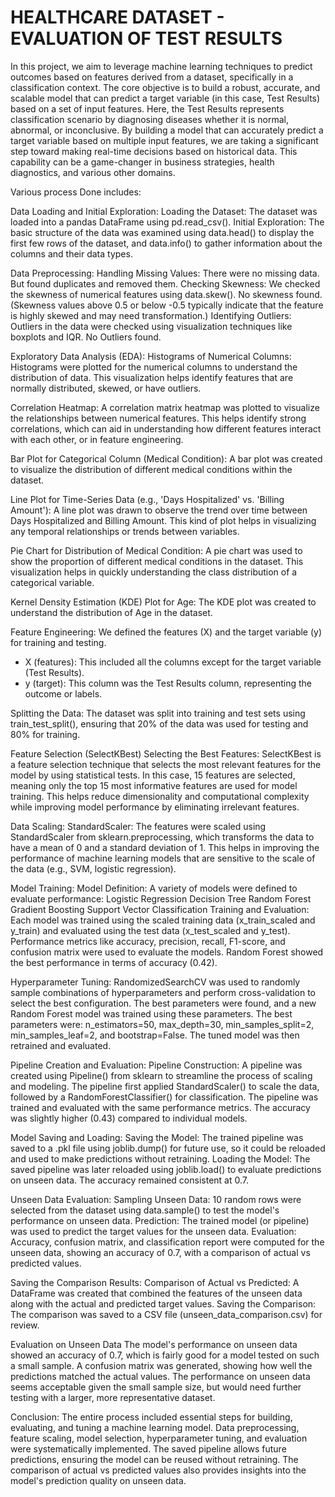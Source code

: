# HEALTHCARE DATASET - EVALUATION OF TEST RESULTS 

In this project, we aim to leverage machine learning techniques to predict outcomes based on features derived from a dataset, specifically in a classification context. The core objective is to build a robust, accurate, and scalable model that can predict a target variable (in this case, Test Results) based on a set of input features. Here, the Test Results represents classification scenario by  diagnosing diseases whether it is normal, abnormal, or inconclusive.
By building a model that can accurately predict a target variable based on multiple input features, we are taking a significant step toward making real-time decisions based on historical data. This capability can be a game-changer in business strategies, health diagnostics, and various other domains.

Various process Done includes: 

Data Loading and Initial Exploration:
Loading the Dataset: The dataset was loaded into a pandas DataFrame using pd.read_csv().
Initial Exploration: The basic structure of the data was examined using data.head() to display the first few rows of the dataset, and data.info() to gather information about the columns and their data types.

Data Preprocessing:
Handling Missing Values: There were no missing data. But found duplicates and removed them.
Checking Skewness: We checked the skewness of numerical features using data.skew(). No skewness found.
(Skewness values above 0.5 or below -0.5 typically indicate that the feature is highly skewed and may need transformation.)
Identifying Outliers:
Outliers in the data were checked using visualization techniques like boxplots and IQR. No Outliers found.

Exploratory Data Analysis (EDA):
Histograms of Numerical Columns: Histograms were plotted for the numerical columns to understand the distribution of data. This visualization helps identify features that are normally distributed, skewed, or have outliers.

Correlation Heatmap: A correlation matrix heatmap was plotted to visualize the relationships between numerical features. This helps identify strong correlations, which can aid in understanding how different features interact with each other, or in feature engineering.

Bar Plot for Categorical Column (Medical Condition): A bar plot was created to visualize the distribution of different medical conditions within the dataset.

Line Plot for Time-Series Data (e.g., 'Days Hospitalized' vs. 'Billing Amount'): A line plot was drawn to observe the trend over time between Days Hospitalized and Billing Amount. This kind of plot helps in visualizing any temporal relationships or trends between variables.

Pie Chart for Distribution of Medical Condition: A pie chart was used to show the proportion of different medical conditions in the dataset. This visualization helps in quickly understanding the class distribution of a categorical variable.

Kernel Density Estimation (KDE) Plot for Age: The KDE plot was created to understand the distribution of Age in the dataset. 

Feature Engineering:
We defined the features (X) and the target variable (y) for training and testing.
- X (features): This included all the columns except for the target variable (Test Results).
- y (target): This column was the Test Results column, representing the outcome or labels.

Splitting the Data: 
The dataset was split into training and test sets using train_test_split(), ensuring that 20% of the data was used for testing and 80% for training.

Feature Selection (SelectKBest)
Selecting the Best Features: SelectKBest is a feature selection technique that selects the most relevant features for the model by using statistical tests. In this case, 15 features are selected, meaning only the top 15 most informative features are used for model training. This helps reduce dimensionality and computational complexity while improving model performance by eliminating irrelevant features.

Data Scaling:
StandardScaler: The features were scaled using StandardScaler from sklearn.preprocessing, which transforms the data to have a mean of 0 and a standard deviation of 1. This helps in improving the performance of machine learning models that are sensitive to the scale of the data (e.g., SVM, logistic regression).

Model Training:
Model Definition: A variety of models were defined to evaluate performance:
Logistic Regression
Decision Tree
Random Forest
Gradient Boosting
Support Vector Classification
Training and Evaluation: Each model was trained using the scaled training data (x_train_scaled and y_train) and evaluated using the test data (x_test_scaled and y_test).
Performance metrics like accuracy, precision, recall, F1-score, and confusion matrix were used to evaluate the models.
Random Forest showed the best performance in terms of accuracy (0.42).

Hyperparameter Tuning:
RandomizedSearchCV was used to randomly sample combinations of hyperparameters and perform cross-validation to select the best configuration. The best parameters were found, and a new Random Forest model was trained using these parameters.
The best parameters were: n_estimators=50, max_depth=30, min_samples_split=2, min_samples_leaf=2, and bootstrap=False.
The tuned model was then retrained and evaluated.

Pipeline Creation and Evaluation:
Pipeline Construction: A pipeline was created using Pipeline() from sklearn to streamline the process of scaling and modeling.
The pipeline first applied StandardScaler() to scale the data, followed by a RandomForestClassifier() for classification.
The pipeline was trained and evaluated with the same performance metrics. The accuracy was slightly higher (0.43) compared to individual models.

Model Saving and Loading:
Saving the Model: The trained pipeline was saved to a .pkl file using joblib.dump() for future use, so it could be reloaded and used to make predictions without retraining.
Loading the Model: The saved pipeline was later reloaded using joblib.load() to evaluate predictions on unseen data. The accuracy remained consistent at 0.7.

Unseen Data Evaluation:
Sampling Unseen Data: 10 random rows were selected from the dataset using data.sample() to test the model's performance on unseen data.
Prediction: The trained model (or pipeline) was used to predict the target values for the unseen data.
Evaluation: Accuracy, confusion matrix, and classification report were computed for the unseen data, showing an accuracy of 0.7, with a comparison of actual vs predicted values.

Saving the Comparison Results:
Comparison of Actual vs Predicted: A DataFrame was created that combined the features of the unseen data along with the actual and predicted target values.
Saving the Comparison: The comparison was saved to a CSV file (unseen_data_comparison.csv) for review.

Evaluation on Unseen Data
The model's performance on unseen data showed an accuracy of 0.7, which is fairly good for a model tested on such a small sample. A confusion matrix was generated, showing how well the predictions matched the actual values. The performance on unseen data seems acceptable given the small sample size, but would need further testing with a larger, more representative dataset.

Conclusion:
The entire process included essential steps for building, evaluating, and tuning a machine learning model. Data preprocessing, feature scaling, model selection, hyperparameter tuning, and evaluation were systematically implemented. The saved pipeline allows future predictions, ensuring the model can be reused without retraining. The comparison of actual vs predicted values also provides insights into the model's prediction quality on unseen data.
